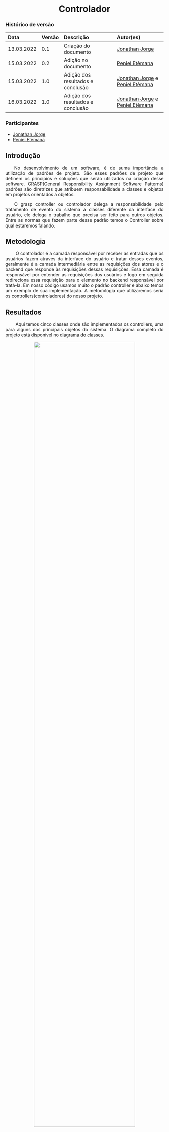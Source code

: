 # <center> Controlador

### Histórico de versão<br>

|Data | Versão | Descrição | Autor(es)|
| :- | :- |:- | :- |
| 13.03.2022 | 0.1 | Criação do documento              | [Jonathan Jorge](https://github.com/Jonathan-Oliveira) |
| 15.03.2022 | 0.2 | Adição no documento               | [Peniel Etèmana](https://github.com/zpeniel09)         |
| 15.03.2022 | 1.0 | Adição dos resultados e conclusão | [Jonathan Jorge](https://github.com/Jonathan-Oliveira) e [Peniel Etèmana](https://github.com/zpeniel09)    |
| 16.03.2022 | 1.0 | Adição dos resultados e conclusão | [Jonathan Jorge](https://github.com/Jonathan-Oliveira) e [Peniel Etèmana](https://github.com/zpeniel09)    |


### Participantes

* [Jonathan Jorge](https://github.com/Jonathan-Oliveira)
* [Peniel Etèmana](https://github.com/zpeniel09)


## Introdução
<p align="justify">&emsp;&emsp;No desenvolvimento de um software, é de suma importância a utilização de padrões de projeto. São esses padrões de projeto que definem os princípios e soluções que serão utilizados na criação desse software. GRASP(General Responsibility Assignment Software Patterns) padrões são diretrizes que atribuem responsabilidade a classes e objetos em projetos orientados a objetos.
</p>
<p align="justify">&emsp;&emsp;O grasp controller ou controlador delega a responsabilidade pelo tratamento de evento do sistema à classes diferente da interface do usuário, ele delega o trabalho que precisa ser feito para outros objetos. Entre as normas que fazem parte desse padrão temos o Controller sobre qual estaremos falando.
</p>

## Metodologia
<p align="justify">&emsp;&emsp;  O controlador é a camada responsável por receber as entradas que os usuários fazem através da interface do usuário e tratar desses eventos, geralmente é a camada intermediária entre as requisições dos atores e o backend que responde às requisições dessas requisições. Essa camada é responsável por entender as requisições dos usuários e logo em seguida redireciona essa requisição para o elemento no backend responsável por tratá-la. Em nosso código usamos muito o padrão controller e abaixo temos um exemplo de sua implementação. A metodologia que utilizaremos seria os controllers(controladores) do nosso projeto.
</p>

## Resultados
<p align="justify">&emsp;&emsp;
Aqui temos cinco classes onde são implementados os controllers, uma para alguns dos principais objetos do sistema. O diagrama completo do projeto está disponível no <a href='../../../DiagramaDeClasses'>diagrama do classes</a>.
</p>
<p style="text-align: center">
<img src='..\..\..\assets\img\grasp\controllers.png' width='80%'>
  <figcaption align='center'>
      <b>
          <a href='..\..\..\assets\img\grasp\controllers.png'>
                Figura 1: Aplicação do controller no projeto
          </a>
      </b>
  </figcaption>
</p>

## Conclusão
<p align="justify">&emsp;&emsp;

Este padrão, trabalha como uma camada de indireção para acontecimentos do projeto. Deixando os eventos causados pela Interface desacoplados dos objetos responsáveis por tratar a requisição, tornando o sistema mais flexível de fácil manutenção.
</p>

## Referências

> [1] BOAS, Leandro Vilas. Padrões GRASP - Padrões de Atribuir Responsabilidades. Disponível em: <https://medium.com/@leandrovboas/padr%C3%B5es-grasp-padr%C3%B5es-de-atribuir-responsabilidades-1ae4351eb204>. Acesso em 15, de Março de 2022.

> [2] Universidade Federal de Uberlândia. Padrões GRASP. Disponível em: <http://www.facom.ufu.br/~bacala/ESOF/05a-Padr%C3%B5es%20GRASP.pdf>. Acesso em 15, de Março de 2022.

> [3] SERRANO, Milene. Aula - GRASP - PARTE I.

> [4] Controller – Padrões GRASP . Disponível em: <https://www.ramonsilva.net/post/controller-padr%C3%B5es-grasp>. Acesso em 15, de Março de 2022.